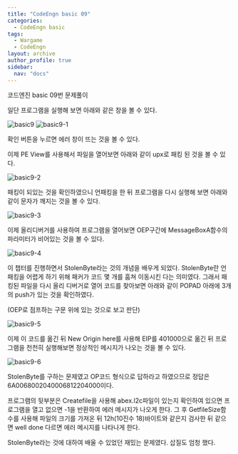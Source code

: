 ```yaml
---
title: "CodeEngn basic 09"
categories:
  - CodeEngn basic
tags:
  - Wargame
  - CodeEngn
layout: archive
author_profile: true
sidebar:
  nav: "docs"
---
```


코드엔진 basic 09번 문제풀이

일단 프로그램을 실행해 보면 아래와 같은 창을 볼 수 있다.

![basic9](https://user-images.githubusercontent.com/91646923/135461671-08432a84-2582-42fc-88ed-83f0961c906b.JPG)
![basic9-1](https://user-images.githubusercontent.com/91646923/135461675-322d437d-3c3e-45d4-8529-f47dac92082d.JPG)

확인 버튼을 누르면 에러 창이 뜨는 것을 볼 수 있다.

이제 PE View를 사용해서 파일을 열어보면 아래와 같이 upx로 패킹 된 것을 볼 수 있다.

![basic9-2](https://user-images.githubusercontent.com/91646923/135461689-c28e8f4a-e43c-4c1d-b0ab-4c2faba24520.JPG)

패킹이 되있는 것을 확인하였으니 언패킹을 한 뒤 프로그램을 다시 실행해 보면 아래와 같이 문자가 깨지는 것을 볼 수 있다.

![basic9-3](https://user-images.githubusercontent.com/91646923/135461697-ea77ef9a-ba12-4ddf-9697-9d8faf68537f.JPG)

이제 올리디버거를 사용하여 프로그램을 열어보면 OEP구간에 MessageBoxA함수의 파라미터가 비어있는 것을 볼 수 있다.

![basic9-4](https://user-images.githubusercontent.com/91646923/135461704-232ff8ee-e427-404e-8bab-bb7dc02cac72.JPG)

이 챕터를 진행하면서 StolenByte라는 것의 개념을 배우게 되었다. StolenByte란 언패킹을 어렵게 하기 위해 패커가 코드 몇 개를 훔쳐 이동시킨 다는 의미였다. 그래서 패킹된 파일을 다시 올리 디버거로 열어 코드를 찾아보면 아래와 같이 POPAD 아래에 3개의 push가 있는 것을 확인하였다.

(OEP로 점프하는 구문 위에 있는 것으로 보고 판단)

![basic9-5](https://user-images.githubusercontent.com/91646923/135461715-f7680471-21e9-432d-bddd-f4bc4f32c5a9.JPG)

이제 이 코드를 옮긴 뒤 New Origin here를 사용해 EIP를 401000으로 옮긴 뒤 프로그램을 천천히 실행해보면 정상적인 메시지가 나오는 것을 볼 수 있다.

![basic9-6](https://user-images.githubusercontent.com/91646923/135461725-04812a99-6441-416a-9c89-0c2006f2d91a.JPG)

StolenByte를 구하는 문제였고 OP코드 형식으로 답하라고 하였으므로 정답은 6A0068002040006812204000이다.

프로그램의 뒷부분은 Createfile을 사용해 abex.l2c파일이 있는지 확인하여 있으면 프로그램을 열고 없으면 -1을 반환하여 에러 메시지가 나오게 한다. 그 후 GetfileSize함수를 사용해 파일의 크기를 가져온 뒤 12h(10진수 18)바이트와 같은지 검사한 뒤 같으면 well done 다르면 에러 메시지를 나타나게 한다.

StolenByte라는 것에 대하여 배울 수 있었던 재밌는 문제였다. 삽질도 엄청 했다.
